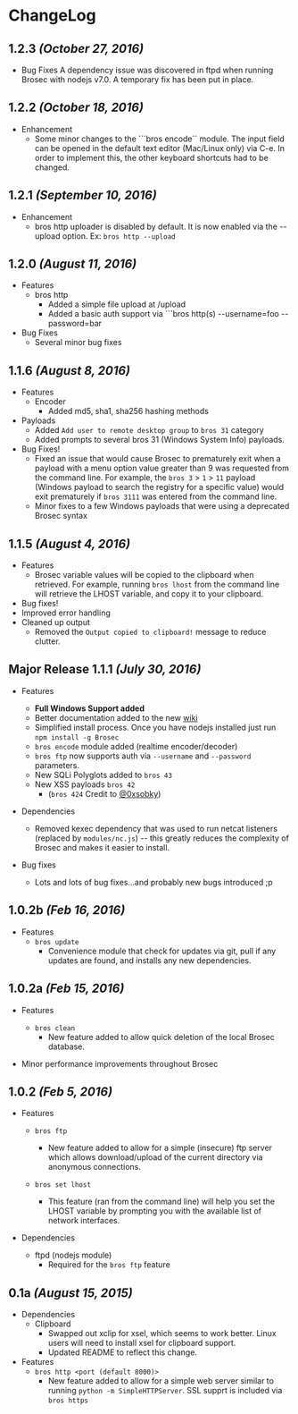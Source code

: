 # ChangeLog

## 1.2.3 _(October 27, 2016)_

- Bug Fixes
  A dependency issue was discovered in ftpd when running Brosec with nodejs v7.0. A temporary fix has been put in place.

## 1.2.2 _(October 18, 2016)_
- Enhancement
  - Some minor changes to the ```bros encode`` module. The input field can be opened in the default text editor (Mac/Linux only) via C-e. In order to implement this, the other keyboard shortcuts had to be changed.

## 1.2.1 _(September 10, 2016)_
- Enhancement
  - bros http uploader is disabled by default. It is now enabled via the --upload option. Ex: ```bros http --upload```

## 1.2.0 _(August 11, 2016)_
- Features
  - bros http
    - Added a simple file upload at /upload
    - Added a basic auth support via ```bros http(s) --username=foo --password=bar
- Bug Fixes
  - Several minor bug fixes

## 1.1.6 _(August 8, 2016)_
- Features
  - Encoder
    - Added md5, sha1, sha256 hashing methods
- Payloads
  - Added ```Add user to remote desktop group``` to ```bros 31``` category
  - Added prompts to several bros 31 (Windows System Info) payloads.
- Bug Fixes!
  - Fixed an issue that would cause Brosec to prematurely exit when a payload with a menu option value greater than 9 was requested from the command line. For example, the <code>bros 3</code>  > <code>1</code> > <code>11</code>  payload (Windows payload to search the registry for a specific value) would exit prematurely if <code>bros 3111</code> was entered from the command line.
  - Minor fixes to a few Windows payloads that were using a deprecated Brosec syntax

## 1.1.5 _(August 4, 2016)_
- Features
  - Brosec variable values will be copied to the clipboard when retrieved. For example, running ```bros lhost``` from the command line will retrieve the LHOST variable, and copy it to your clipboard.
- Bug fixes!
- Improved error handling
- Cleaned up output
  - Removed the ```Output copied to clipboard!``` message to reduce clutter.

## Major Release 1.1.1 _(July 30, 2016)_

- Features
  - <strong>Full Windows Support added</strong>
  - Better documentation added to the new  [wiki](https://github.com/gabemarshall/Brosec/wiki)
  - Simplified install process. Once you have nodejs installed just run ```npm install -g Brosec```
  - ```bros encode``` module added (realtime encoder/decoder)
  - ```bros ftp``` now supports auth via ```--username``` and ```--password``` parameters.
  - New SQLi Polyglots added to ```bros 43```
  - New XSS payloads ```bros 42```
    - (```bros 424``` Credit to [@0xsobky](https://github.com/0xsobky/HackVault/wiki/Unleashing-an-Ultimate-XSS-Polyglot))
- Dependencies
  - Removed kexec dependency that was used to run netcat listeners (replaced by ```modules/nc.js```) -- this greatly reduces the complexity of Brosec and makes it easier to install.


- Bug fixes
  - Lots and lots of bug fixes...and probably new bugs introduced ;p

## 1.0.2b _(Feb 16, 2016)_

- Features
    - `bros update`
        - Convenience module that check for updates via git, pull if any updates are found, and installs any new dependencies.


## 1.0.2a _(Feb 15, 2016)_

- Features
    - `bros clean`
        - New feature added to allow quick deletion of the local Brosec database.

- Minor performance improvements throughout Brosec

## 1.0.2 _(Feb 5, 2016)_

- Features
    - `bros ftp`
        - New feature added to allow for a simple (insecure) ftp server which allows download/upload of the current directory via anonymous connections.

    - `bros set lhost`
    	- This feature (ran from the command line) will help you set the LHOST variable by prompting you with the available list of network interfaces.

- Dependencies
    - ftpd (nodejs module)
        - Required for the `bros ftp` feature


## 0.1a _(August 15, 2015)_

- Dependencies
    - Clipboard
        - Swapped out xclip for xsel, which seems to work better. Linux users will need to install xsel for clipboard support.
        - Updated README to reflect this change.
- Features
    - `bros http <port (default 8000)>`
        - New feature added to allow for a simple web server similar to running `python -m SimpleHTTPServer`. SSL supprt is included via `bros https`

